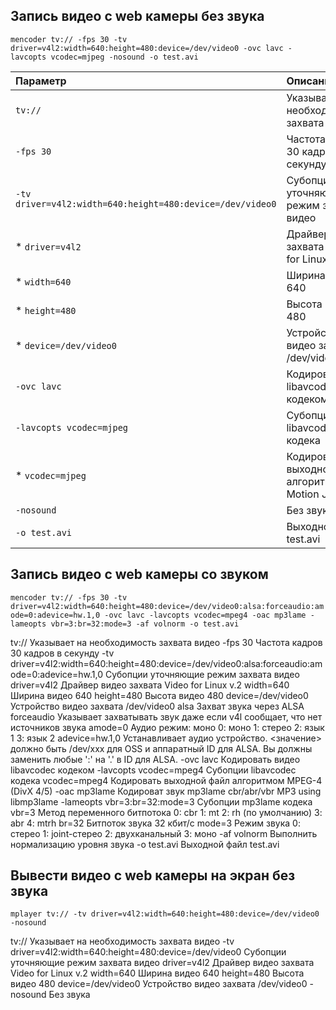 ## Запись видео с web камеры без звука

`mencoder tv:// -fps 30 -tv driver=v4l2:width=640:height=480:device=/dev/video0 -ovc lavc -lavcopts vcodec=mjpeg -nosound -o test.avi`

| Параметр                                           | Описание                                                                      |
|:---------------------------------------------------|:------------------------------------------------------------------------------|
|`tv://`                                             | Указывает на необходимость захвата видео                                      |
|`-fps 30`                                           | Частота кадров 30 кадров в секунду                                            |
|`-tv driver=v4l2:width=640:height=480:device=/dev/video0`| Субопции уточняющие режим захвата видео                                  |
| * `driver=v4l2`                                    | Драйвер видео захвата Video for Linux v.2                                     |
| * `width=640`                                      | Ширина видео 640                                                              |
| * `height=480`                                     | Высота видео 480                                                              |
| * `device=/dev/video0`                             | Устройство видео захвата /dev/video0                                          |
|`-ovc lavc`                                        | Кодировать libavcodec кодеком                                                 |
|`-lavcopts vcodec=mjpeg`                           | Субопции libavcodec кодека                                                    |
| * `vcodec=mjpeg`                                   | Кодировать выходной файл алгоритмом Motion JPEG                               |
|`-nosound`                                         | Без звука                                                                     |
|`-o test.avi`                                      | Выходной файл test.avi                                                        |

## Запись видео с web камеры со звуком

`mencoder tv:// -fps 30 -tv driver=v4l2:width=640:height=480:device=/dev/video0:alsa:forceaudio:amode=0:adevice=hw.1,0 -ovc lavc -lavcopts vcodec=mpeg4 -oac mp3lame -lameopts vbr=3:br=32:mode=3 -af volnorm -o test.avi`

  tv://													Указывает на необходимость захвата видео
  -fps 30												Частота кадров 30 кадров в секунду
  -tv driver=v4l2:width=640:height=480:device=/dev/video0:alsa:forceaudio:amode=0:adevice=hw.1,0	Субопции уточняющие режим захвата видео
	  driver=v4l2											Драйвер видео захвата Video for Linux v.2
	  width=640											Ширина видео 640
	  height=480											Высота видео 480
	  device=/dev/video0										Устройство видео захвата /dev/video0
	  alsa												Захват звука через ALSA
	  forceaudio											Указывает захватывать звук даже если v4l сообщает, что нет источников звука
	  amode=0											Аудио режим: моно
													    0: моно
													    1: стерео
													    2: язык 1
													    3: язык 2
	  adevice=hw.1,0										Устанавливает аудио устройство. <значение> должно быть /dev/xxx для OSS и аппаратный ID для ALSA. 
													Вы должны заменить любые ':' на '.' в ID для ALSA.
  -ovc lavc 												Кодировать видео libavcodec кодеком
  -lavcopts vcodec=mpeg4										Субопции libavcodec кодека
	  vcodec=mpeg4											Кодировать выходной файл алгоритмом MPEG-4 (DivX 4/5)
  -oac mp3lame												Кодироват звук mp3lame cbr/abr/vbr MP3 using libmp3lame
  -lameopts vbr=3:br=32:mode=3										Субопции mp3lame кодека
	  vbr=3												Метод переменного битпотока
													    0: cbr
													    1: mt
													    2: rh (по умолчанию)
													    3: abr
													    4: mtrh
	  br=32												Битпоток звука 32 кбит/с
	  mode=3											Режим звука
													    0: стерео
													    1: joint-стерео
													    2: двухканальный
													    3: моно
  -af volnorm												Выполнить нормализацию уровня звука
  -o test.avi												Выходной файл test.avi
  
## Вывести видео с web камеры на экран без звука

`mplayer tv:// -tv driver=v4l2:width=640:height=480:device=/dev/video0 -nosound`

  tv://													Указывает на необходимость захвата видео
  -tv driver=v4l2:width=640:height=480:device=/dev/video0						Субопции уточняющие режим захвата видео
	  driver=v4l2											Драйвер видео захвата Video for Linux v.2
	  width=640											Ширина видео 640
	  height=480											Высота видео 480
	  device=/dev/video0										Устройство видео захвата /dev/video0
  -nosound												Без звука



	  